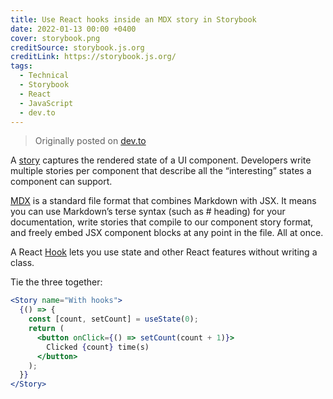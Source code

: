 ```yaml
---
title: Use React hooks inside an MDX story in Storybook
date: 2022-01-13 00:00 +0400
cover: storybook.png
creditSource: storybook.js.org
creditLink: https://storybook.js.org/
tags:
  - Technical
  - Storybook
  - React
  - JavaScript
  - dev.to
---
```


> Originally posted on [dev.to][dev.to]

A [story][story] captures the rendered state of a UI component.
Developers write multiple stories per component that describe all the “interesting” states a component can support.

[MDX][mdx] is a standard file format that combines Markdown with JSX.
It means you can use Markdown’s terse syntax (such as # heading) for your documentation, write stories that compile to our component story format, and freely embed JSX component blocks at any point in the file. All at once.

A React [Hook][hook] lets you use state and other React features without writing a class.

Tie the three together:

```jsx
<Story name="With hooks">
  {() => {
    const [count, setCount] = useState(0);
    return (
      <button onClick={() => setCount(count + 1)}>
        Clicked {count} time(s)
      </button>
    );
  }}
</Story>
```

[dev.to]: https://dev.to/cbillowes/use-react-hooks-inside-an-mdx-story-in-storybook-33pl
[story]: https://storybook.js.org/docs/react/get-started/whats-a-story
[mdx]: https://storybook.js.org/docs/react/writing-docs/mdx#gatsby-focus-wrapper
[hook]: https://reactjs.org/docs/hooks-overview.html
